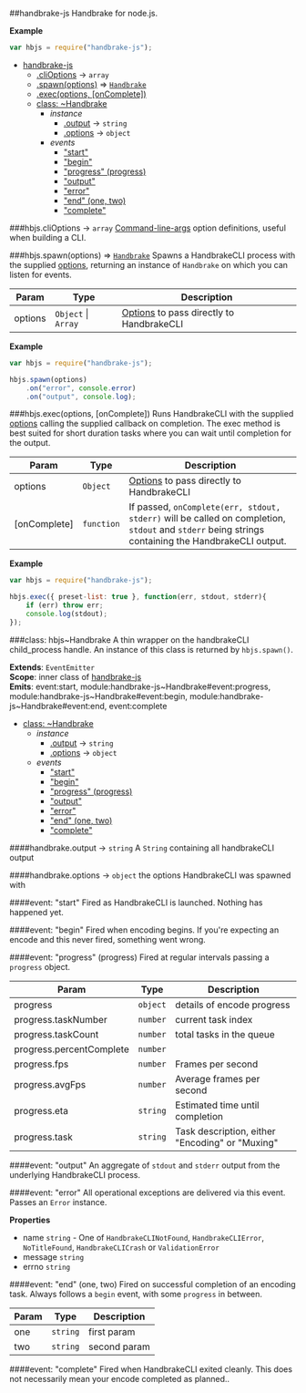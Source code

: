 <a name="module_handbrake-js"></a>
##handbrake-js
Handbrake for node.js.

**Example**  
```js
var hbjs = require("handbrake-js");
```

* [handbrake-js](#module_handbrake-js)
  * [.cliOptions](#module_handbrake-js.cliOptions) → <code>array</code>
  * [.spawn(options)](#module_handbrake-js.spawn) ⇒ <code>[Handbrake](#module_handbrake-js..Handbrake)</code>
  * [.exec(options, [onComplete])](#module_handbrake-js.exec)
  * [class: ~Handbrake](#module_handbrake-js..Handbrake)
    * _instance_
      * [.output](#module_handbrake-js..Handbrake#output) → <code>string</code>
      * [.options](#module_handbrake-js..Handbrake#options) → <code>object</code>
    * _events_
      * ["start"](#module_handbrake-js..Handbrake#event_start)
      * ["begin"](#module_handbrake-js..Handbrake#event_begin)
      * ["progress" (progress)](#module_handbrake-js..Handbrake#event_progress)
      * ["output"](#module_handbrake-js..Handbrake#event_output)
      * ["error"](#module_handbrake-js..Handbrake#event_error)
      * ["end" (one, two)](#module_handbrake-js..Handbrake#event_end)
      * ["complete"](#module_handbrake-js..Handbrake#event_complete)

<a name="module_handbrake-js.cliOptions"></a>
###hbjs.cliOptions → <code>array</code>
[Command-line-args](https://github.com/75lb/command-line-args) option definitions, useful when building a CLI.

<a name="module_handbrake-js.spawn"></a>
###hbjs.spawn(options) ⇒ <code>[Handbrake](#module_handbrake-js..Handbrake)</code>
Spawns a HandbrakeCLI process with the supplied [options](https://trac.handbrake.fr/wiki/CLIGuide#options), returning an instance of `Handbrake` on which you can listen for events.

| Param | Type | Description |
| ----- | ---- | ----------- |
| options | `Object` \| `Array` | [Options](https://trac.handbrake.fr/wiki/CLIGuide#options) to pass directly to HandbrakeCLI |

**Example**  
```js
var hbjs = require("handbrake-js");

hbjs.spawn(options)
    .on("error", console.error)
    .on("output", console.log);
```
<a name="module_handbrake-js.exec"></a>
###hbjs.exec(options, [onComplete])
Runs HandbrakeCLI with the supplied [options](https://trac.handbrake.fr/wiki/CLIGuide#options) calling the supplied callback on completion. The exec method is best suited for short duration tasks where you can wait until completion for the output.

| Param | Type | Description |
| ----- | ---- | ----------- |
| options | `Object` | [Options](https://trac.handbrake.fr/wiki/CLIGuide#options) to pass directly to HandbrakeCLI |
| \[onComplete\] | `function` | If passed, `onComplete(err, stdout, stderr)` will be called on completion, `stdout` and `stderr` being strings containing the HandbrakeCLI output. |

**Example**  
```js
var hbjs = require("handbrake-js");

hbjs.exec({ preset-list: true }, function(err, stdout, stderr){
    if (err) throw err;
    console.log(stdout);
});
```
<a name="module_handbrake-js..Handbrake"></a>
###class: hbjs~Handbrake
A thin wrapper on the handbrakeCLI child_process handle. An instance of this class is returned by `hbjs.spawn()`.

**Extends**: `EventEmitter`  
**Scope**: inner class of [handbrake-js](#module_handbrake-js)  
**Emits**: event:start, module:handbrake-js~Handbrake#event:progress, module:handbrake-js~Handbrake#event:begin, module:handbrake-js~Handbrake#event:end, event:complete

  * [class: ~Handbrake](#module_handbrake-js..Handbrake)
    * _instance_
      * [.output](#module_handbrake-js..Handbrake#output) → <code>string</code>
      * [.options](#module_handbrake-js..Handbrake#options) → <code>object</code>
    * _events_
      * ["start"](#module_handbrake-js..Handbrake#event_start)
      * ["begin"](#module_handbrake-js..Handbrake#event_begin)
      * ["progress" (progress)](#module_handbrake-js..Handbrake#event_progress)
      * ["output"](#module_handbrake-js..Handbrake#event_output)
      * ["error"](#module_handbrake-js..Handbrake#event_error)
      * ["end" (one, two)](#module_handbrake-js..Handbrake#event_end)
      * ["complete"](#module_handbrake-js..Handbrake#event_complete)

<a name="module_handbrake-js..Handbrake#output"></a>
####handbrake.output → <code>string</code>
A `String` containing all handbrakeCLI output

<a name="module_handbrake-js..Handbrake#options"></a>
####handbrake.options → <code>object</code>
the options HandbrakeCLI was spawned with

<a name="module_handbrake-js..Handbrake#event_start"></a>
####event: "start"
Fired as HandbrakeCLI is launched. Nothing has happened yet.

<a name="module_handbrake-js..Handbrake#event_begin"></a>
####event: "begin"
Fired when encoding begins. If you're expecting an encode and this never fired, something went wrong.

<a name="module_handbrake-js..Handbrake#event_progress"></a>
####event: "progress" (progress)
Fired at regular intervals passing a `progress` object.

| Param | Type | Description |
| ----- | ---- | ----------- |
| progress | `object` | details of encode progress |
| progress.taskNumber | `number` | current task index |
| progress.taskCount | `number` | total tasks in the queue |
| progress.percentComplete | `number` |  |
| progress.fps | `number` | Frames per second |
| progress.avgFps | `number` | Average frames per second |
| progress.eta | `string` | Estimated time until completion |
| progress.task | `string` | Task description, either "Encoding" or "Muxing" |

<a name="module_handbrake-js..Handbrake#event_output"></a>
####event: "output"
An aggregate of `stdout` and `stderr` output from the underlying HandbrakeCLI process.

<a name="module_handbrake-js..Handbrake#event_error"></a>
####event: "error"
All operational exceptions are delivered via this event. Passes an `Error` instance.

**Properties**

- name `string` - One of `HandbrakeCLINotFound`, `HandbrakeCLIError`, `NoTitleFound`, `HandbrakeCLICrash` or `ValidationError`  
- message `string`  
- errno `string`  

<a name="module_handbrake-js..Handbrake#event_end"></a>
####event: "end" (one, two)
Fired on successful completion of an encoding task. Always follows a `begin` event, with some `progress` in between.

| Param | Type | Description |
| ----- | ---- | ----------- |
| one | `string` | first param |
| two | `string` | second param |

<a name="module_handbrake-js..Handbrake#event_complete"></a>
####event: "complete"
Fired when HandbrakeCLI exited cleanly. This does not necessarily mean your encode completed as planned..

